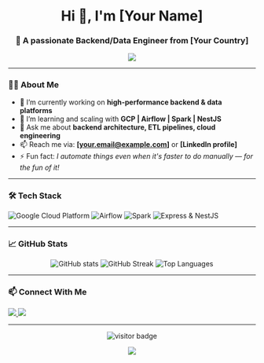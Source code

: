 <!-- README.md for GitHub Profile -->

<h1 align="center">Hi 👋, I'm [Your Name]</h1>
<h3 align="center">🚀 A passionate Backend/Data Engineer from [Your Country]</h3>

<p align="center">
  <img src="https://readme-typing-svg.herokuapp.com/?lines=Welcome+to+my+GitHub!;Building+scalable+systems;Loving+cloud,+data,+and+automation!" />
</p>

---

### 🧑‍💻 About Me

- 🔭 I’m currently working on **high-performance backend & data platforms**
- 🌱 I’m learning and scaling with **GCP | Airflow | Spark | NestJS**
- 💬 Ask me about **backend architecture, ETL pipelines, cloud engineering**
- 📫 Reach me via: **[your.email@example.com]** or **[LinkedIn profile]**
- ⚡ Fun fact: *I automate things even when it's faster to do manually — for the fun of it!*

---

### 🛠️ Tech Stack

<p align="left">
  <img src="https://skillicons.dev/icons?i=gcp" alt="Google Cloud Platform" />
  <img src="https://img.shields.io/badge/Apache%20Airflow-017CEE?style=flat&logo=apacheairflow&logoColor=white" alt="Airflow" />
  <img src="https://img.shields.io/badge/Apache%20Spark-E25A1C?style=flat&logo=apachespark&logoColor=white" alt="Spark" />
  <img src="https://skillicons.dev/icons?i=express,nestjs" alt="Express & NestJS" />
</p>

---

### 📈 GitHub Stats

<p align="center">
  <img src="https://github-readme-stats.vercel.app/api?username=kietitmo&show_icons=true&theme=radical" alt="GitHub stats" />
  <img src="https://github-readme-streak-stats.herokuapp.com/?user=kietitmo&theme=radical" alt="GitHub Streak" />
  <img src="https://github-readme-stats.vercel.app/api/top-langs/?username=kietitmo&layout=compact&theme=radical" alt="Top Languages" />
</p>

---

### 📫 Connect With Me

<p align="left">
  <a href="https://linkedin.com/in/tuan-kiet-nguyen-053685320" target="_blank">
    <img src="https://img.shields.io/badge/-LinkedIn-blue?style=flat&logo=linkedin" />
  </a>
  <a href="mailto:kietitmo@gmail.com">
    <img src="https://img.shields.io/badge/-Gmail-D14836?style=flat&logo=gmail&logoColor=white" />
  </a>
</p>

---

<p align="center">
  <img src="https://visitor-badge.laobi.icu/badge?page_id=kietitmo" alt="visitor badge"/>
</p>

<p align="center">
  <img src="https://github-profile-trophy.vercel.app/?username=kietitmo&theme=onedark&margin-w=15" />
</p>
